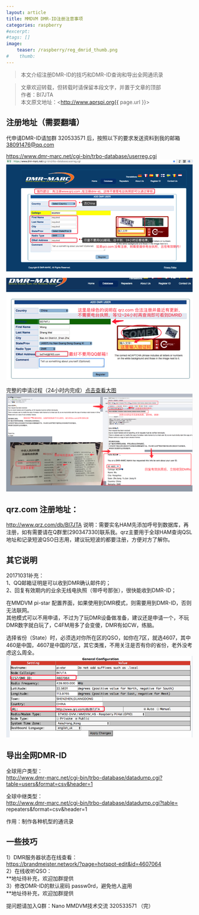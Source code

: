 ```yaml
---
layout: article
title: MMDVM DMR-ID注册注意事项
categories: raspberry
#excerpt:
#tags: []
image:
    teaser: /raspberry/reg_dmrid_thumb.png
#    thumb:
---
```



> 本文介绍注册DMR-ID的技巧和DMR-ID查询和导出全网通讯录

> 文章欢迎转载，但转载时请保留本段文字，并置于文章的顶部  
> 作者：BI7JTA  
> 本文原文地址：<http://www.aprspi.org{{ page.url }}>

## 注册地址（需要翻墙）
代申请DMR-ID请加群 320533571 后，按照以下的要求发送资料到我的邮箱 38091476@qq.com   

https://www.dmr-marc.net/cgi-bin/trbo-database/userreg.cgi  
![osc_archi](/images/raspberry/reg_dmrid_notqrz.png)

![osc_archi](/images/raspberry/reg_dmrid_qrz.png)

完整的申请过程（24小时内完成）[点击查看大图](http://www.aprspi.org/images/mmdvm/dmr_id_reg.png)   
![osc_archi](/images/mmdvm/dmr_id_reg.png)

## qrz.com 注册地址：
http://www.qrz.com/db/BI7JTA 
说明：需要实名HAM先添加呼号到数据库，再注册，如有需要请在Q群里[290347330]联系我。qrz主要用于全球HAM查询QSL地址和记录短波QSO日志用，建议玩短波的都要注册，方便对方了解你。

## 其它说明
20171031补充：  
1、QQ邮箱证明是可以收到DMR确认邮件的；   
2、回复有效期内的业余无线电执照（带呼号那张），很快能收到DMR-ID；  
 
在MMDVM pi-star 配置界面，如果使用到DMR模式，则需要用到DMR-ID，否则无法联网。  
其他模式可以不用申请，不过为了玩DMR设备做准备，建议还是申请一个，不玩DMR数字就白玩了，C4FM用多了会变傻，DMR有如CW，练脑。  

选择省份（State）时，必须选对你所在区的QSO，如你在7区，就选4607，其中460是中国，4607是中国的7区，其它类推，不用关注是否有你的省份，老外没考虑这么周全。  
![osc_archi](/images/raspberry/reg_dmrid_pistar.png)

## 导出全网DMR-ID
全球用户类型：  
http://www.dmr-marc.net/cgi-bin/trbo-database/datadump.cgi?table=users&format=csv&header=1  

全球中继类型：   
http://www.dmr-marc.net/cgi-bin/trbo-database/datadump.cgi?table= repeaters&format=csv&header=1  

作用：制作各种机型的通讯录  

## 一些技巧
1）DMR服务器状态在线查看：  
https://brandmeister.network/?page=hotspot-edit&id=4607064    
2）在线收听QSO：  
**地址待补充，欢迎加群提供  
3）修改DMR-ID的默认密码 passw0rd，避免他人盗用    
**地址待补充，欢迎加群提供 

提问题请加入Q群：Nano MMDVM技术交流 320533571 
（完）





